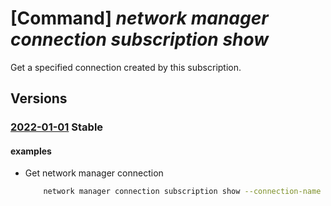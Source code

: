 # [Command] _network manager connection subscription show_

Get a specified connection created by this subscription.

## Versions

### [2022-01-01](/Resources/mgmt-plane/L3N1YnNjcmlwdGlvbnMve30vcHJvdmlkZXJzL21pY3Jvc29mdC5uZXR3b3JrL25ldHdvcmttYW5hZ2VyY29ubmVjdGlvbnMve30=/2022-01-01.xml) **Stable**

<!-- mgmt-plane /subscriptions/{}/providers/microsoft.network/networkmanagerconnections/{} 2022-01-01 -->

#### examples

- Get network manager connection
    ```bash
        network manager connection subscription show --connection-name "testNetworkManagerConnection"
    ```
